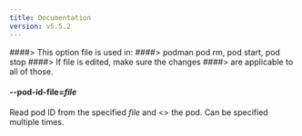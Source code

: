```yaml
---
title: Documentation
version: v5.5.2
---
```


####> This option file is used in:
####>   podman pod rm, pod start, pod stop
####> If file is edited, make sure the changes
####> are applicable to all of those.
#### **--pod-id-file**=*file*

Read pod ID from the specified *file* and <<subcommand>> the pod. Can be specified multiple times.
